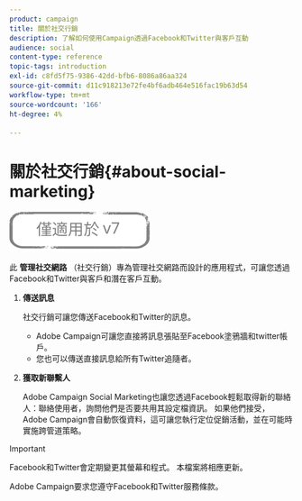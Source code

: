 ```yaml
---
product: campaign
title: 關於社交行銷
description: 了解如何使用Campaign透過Facebook和Twitter與客戶互動
audience: social
content-type: reference
topic-tags: introduction
exl-id: c8fd5f75-9386-42dd-bfb6-8086a86aa324
source-git-commit: d11c918213e72fe4bf6adb464e516fac19b63d54
workflow-type: tm+mt
source-wordcount: '166'
ht-degree: 4%

---
```


# 關於社交行銷{#about-social-marketing}

![](../../assets/v7-only.svg)

此 **管理社交網路** （社交行銷）專為管理社交網路而設計的應用程式，可讓您透過Facebook和Twitter與客戶和潛在客戶互動。

1. **傳送訊息**

   社交行銷可讓您傳送Facebook和Twitter的訊息。

   * Adobe Campaign可讓您直接將訊息張貼至Facebook塗鴉牆和twitter帳戶。
   * 您也可以傳送直接訊息給所有Twitter追隨者。

1. **獲取新聯繫人**

   Adobe Campaign Social Marketing也讓您透過Facebook輕鬆取得新的聯絡人：聯絡使用者，詢問他們是否要共用其設定檔資訊。 如果他們接受，Adobe Campaign會自動恢復資料，這可讓您執行定位促銷活動，並在可能時實施跨管道策略。

>[!IMPORTANT]
>
>Facebook和Twitter會定期變更其螢幕和程式。 本檔案將相應更新。
>
>Adobe Campaign要求您遵守Facebook和Twitter服務條款。
